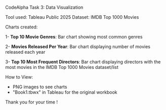 CodeAlpha Task 3: Data Visualization

Tool used: Tableau Public 2025
Dataset: IMDB Top 1000 Movies

Charts created:

1- **Top 10 Movie Genres**: Bar chart showing most common genres

2- **Movies Released Per Year**: Bar chart displaying number of movies released each year

3- **Top 10 Most Frequent Directors**: Bar chart displaying directors with the most movies in the IMDB Top 1000 Movies dataset/list

How to View:
- PNG images to see charts
- "Book1.tbwx" in Tableau for the original workbook

Thank you for your time !
